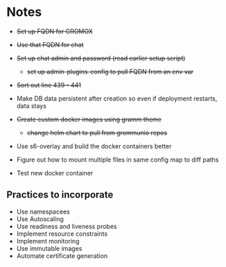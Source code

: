 # Notes

* ~~Set up FQDN for GROMOX~~
* ~~Use that FQDN for chat~~
* ~~Set up chat admin and password (read earlier setup script)~~
  * ~~set up admin-plugins-config to pull FQDN from an env var~~
* ~~Sort out line 439 - 441~~

* Make DB data persistent after creation so even if deployment restarts, data stays

* ~~Create custom docker images using gramm theme~~
  * ~~change helm chart to pull from grommunio repos~~

* Use s6-overlay and build the docker containers better

* Figure out how to mount multiple files in same config map to diff paths

* Test new docker container


## Practices to incorporate
* Use namespacees
* Use Autoscaling
* Use readiness and liveness probes
* Implement resource constraints
* Implement monitoring
* Use immutable images
* Automate certificate generation

